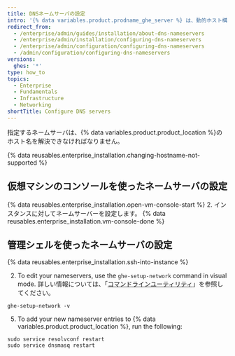 ```yaml
---
title: DNSネームサーバの設定
intro: '{% data variables.product.prodname_ghe_server %} は、動的ホスト構成プロトコル (DHCP) のリースがネームサーバーを提供するときに、DNS 設定に対して DHCP を使用します。 ネームサーバがDHCPのリースで提供されない場合、あるいは特定のDNS設定を使う必要がある場合は、手動でネームサーバを指定できます。'
redirect_from:
  - /enterprise/admin/guides/installation/about-dns-nameservers
  - /enterprise/admin/installation/configuring-dns-nameservers
  - /enterprise/admin/configuration/configuring-dns-nameservers
  - /admin/configuration/configuring-dns-nameservers
versions:
  ghes: '*'
type: how_to
topics:
  - Enterprise
  - Fundamentals
  - Infrastructure
  - Networking
shortTitle: Configure DNS servers
---
```


指定するネームサーバは、{% data variables.product.product_location %}のホスト名を解決できなければなりません。

{% data reusables.enterprise_installation.changing-hostname-not-supported %}

## 仮想マシンのコンソールを使ったネームサーバの設定

{% data reusables.enterprise_installation.open-vm-console-start %}
2. インスタンスに対してネームサーバーを設定します。
{% data reusables.enterprise_installation.vm-console-done %}

## 管理シェルを使ったネームサーバの設定

{% data reusables.enterprise_installation.ssh-into-instance %}

2. To edit your nameservers, use the `ghe-setup-network` command in visual mode. 詳しい情報については、「[コマンドラインユーティリティ](/admin/configuration/configuring-your-enterprise/command-line-utilities#ghe-setup-network)」を参照してください。

  ```shell
  ghe-setup-network -v
  ```

5. To add your new nameserver entries to {% data variables.product.product_location %}, run the following:

  ```shell
  sudo service resolvconf restart
  sudo service dnsmasq restart
  ```
